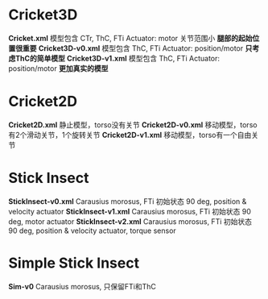 # Cricket3D
**Cricket.xml** 模型包含 CTr, ThC, FTi  Actuator: motor 关节范围小 **腿部的起始位置很重要**
**Cricket3D-v0.xml** 模型包含 ThC, FTi  Actuator: position/motor **只考虑ThC的简单模型**
**Cricket3D-v1.xml** 模型包含 ThC, FTi  Actuator: position/motor **更加真实的模型**

# Cricket2D
**Cricket2D.xml** 静止模型，torso没有关节
**Cricket2D-v0.xml** 移动模型，torso有2个滑动关节，1个旋转关节
**Cricket2D-v1.xml** 移动模型，torso有一个自由关节

# Stick Insect
**StickInsect-v0.xml** Carausius morosus, FTi 初始状态 90 deg, position & velocity actuator
**StickInsect-v1.xml** Carausius morosus, FTi 初始状态 90 deg, motor actuator
**StickInsect-v2.xml** Carausius morosus, FTi 初始状态 90 deg, position & velocity actuator, torque sensor

# Simple Stick Insect
**Sim-v0** Carausius morosus, 只保留FTi和ThC